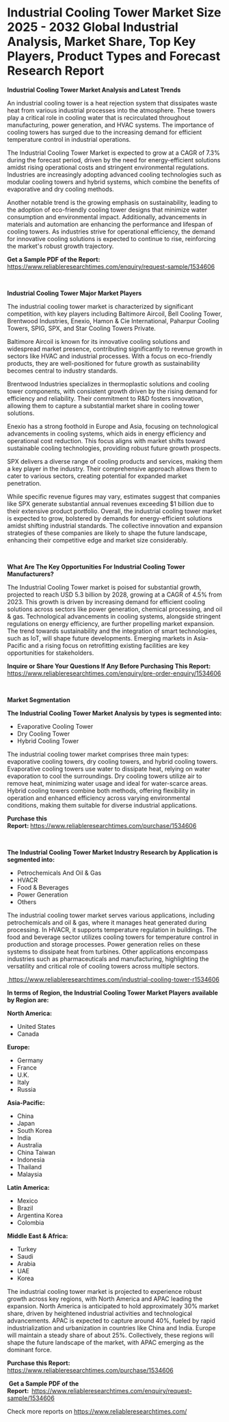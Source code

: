 <p><h1>Industrial Cooling Tower Market Size 2025 - 2032 Global Industrial Analysis, Market Share, Top Key Players, Product Types and Forecast Research Report</h1></p><p><strong>Industrial Cooling Tower Market Analysis and Latest Trends</strong></p>
<p><p>An industrial cooling tower is a heat rejection system that dissipates waste heat from various industrial processes into the atmosphere. These towers play a critical role in cooling water that is recirculated throughout manufacturing, power generation, and HVAC systems. The importance of cooling towers has surged due to the increasing demand for efficient temperature control in industrial operations.</p><p>The Industrial Cooling Tower Market is expected to grow at a CAGR of 7.3% during the forecast period, driven by the need for energy-efficient solutions amidst rising operational costs and stringent environmental regulations. Industries are increasingly adopting advanced cooling technologies such as modular cooling towers and hybrid systems, which combine the benefits of evaporative and dry cooling methods.</p><p>Another notable trend is the growing emphasis on sustainability, leading to the adoption of eco-friendly cooling tower designs that minimize water consumption and environmental impact. Additionally, advancements in materials and automation are enhancing the performance and lifespan of cooling towers. As industries strive for operational efficiency, the demand for innovative cooling solutions is expected to continue to rise, reinforcing the market's robust growth trajectory.</p></p>
<p><strong>Get a Sample PDF of the Report:&nbsp;</strong> <a href="https://www.reliableresearchtimes.com/enquiry/request-sample/1534606?utm_campaign=3036&utm_medium=2&utm_source=Github&utm_content=ia&utm_term=08042025&utm_id=industrial-cooling-tower">https://www.reliableresearchtimes.com/enquiry/request-sample/1534606</a></p>
<p>&nbsp;</p>
<p><strong>Industrial Cooling Tower Major Market Players</strong></p>
<p><p>The industrial cooling tower market is characterized by significant competition, with key players including Baltimore Aircoil, Bell Cooling Tower, Brentwood Industries, Enexio, Hamon & Cie International, Paharpur Cooling Towers, SPIG, SPX, and Star Cooling Towers Private. </p><p>Baltimore Aircoil is known for its innovative cooling solutions and widespread market presence, contributing significantly to revenue growth in sectors like HVAC and industrial processes. With a focus on eco-friendly products, they are well-positioned for future growth as sustainability becomes central to industry standards.</p><p>Brentwood Industries specializes in thermoplastic solutions and cooling tower components, with consistent growth driven by the rising demand for efficiency and reliability. Their commitment to R&D fosters innovation, allowing them to capture a substantial market share in cooling tower solutions.</p><p>Enexio has a strong foothold in Europe and Asia, focusing on technological advancements in cooling systems, which aids in energy efficiency and operational cost reduction. This focus aligns with market shifts toward sustainable cooling technologies, providing robust future growth prospects.</p><p>SPX delivers a diverse range of cooling products and services, making them a key player in the industry. Their comprehensive approach allows them to cater to various sectors, creating potential for expanded market penetration.</p><p>While specific revenue figures may vary, estimates suggest that companies like SPX generate substantial annual revenues exceeding $1 billion due to their extensive product portfolio. Overall, the industrial cooling tower market is expected to grow, bolstered by demands for energy-efficient solutions amidst shifting industrial standards. The collective innovation and expansion strategies of these companies are likely to shape the future landscape, enhancing their competitive edge and market size considerably.</p></p>
<p>&nbsp;</p>
<p><strong>What Are The Key Opportunities For Industrial Cooling Tower Manufacturers?</strong></p>
<p><p>The Industrial Cooling Tower market is poised for substantial growth, projected to reach USD 5.3 billion by 2028, growing at a CAGR of 4.5% from 2023. This growth is driven by increasing demand for efficient cooling solutions across sectors like power generation, chemical processing, and oil & gas. Technological advancements in cooling systems, alongside stringent regulations on energy efficiency, are further propelling market expansion. The trend towards sustainability and the integration of smart technologies, such as IoT, will shape future developments. Emerging markets in Asia-Pacific and a rising focus on retrofitting existing facilities are key opportunities for stakeholders.</p></p>
<p><strong>Inquire or Share Your Questions If Any Before Purchasing This Report:</strong> <a href="https://www.reliableresearchtimes.com/enquiry/pre-order-enquiry/1534606?utm_campaign=3036&utm_medium=2&utm_source=Github&utm_content=ia&utm_term=08042025&utm_id=industrial-cooling-tower">https://www.reliableresearchtimes.com/enquiry/pre-order-enquiry/1534606</a></p>
<p>&nbsp;</p>
<p><strong>Market Segmentation</strong></p>
<p><strong>The Industrial Cooling Tower Market Analysis by types is segmented into:</strong></p>
<p><ul><li>Evaporative Cooling Tower</li><li>Dry Cooling Tower</li><li>Hybrid Cooling Tower</li></ul></p>
<p><p>The industrial cooling tower market comprises three main types: evaporative cooling towers, dry cooling towers, and hybrid cooling towers. Evaporative cooling towers use water to dissipate heat, relying on water evaporation to cool the surroundings. Dry cooling towers utilize air to remove heat, minimizing water usage and ideal for water-scarce areas. Hybrid cooling towers combine both methods, offering flexibility in operation and enhanced efficiency across varying environmental conditions, making them suitable for diverse industrial applications.</p></p>
<p><strong>Purchase this Report:&nbsp;</strong><a href="https://www.reliableresearchtimes.com/purchase/1534606?utm_campaign=3036&utm_medium=2&utm_source=Github&utm_content=ia&utm_term=08042025&utm_id=industrial-cooling-tower">https://www.reliableresearchtimes.com/purchase/1534606</a></p>
<p>&nbsp;</p>
<p><strong>The Industrial Cooling Tower Market Industry Research by Application is segmented into:</strong></p>
<p><ul><li>Petrochemicals And Oil & Gas</li><li>HVACR</li><li>Food & Beverages</li><li>Power Generation</li><li>Others</li></ul></p>
<p><p>The industrial cooling tower market serves various applications, including petrochemicals and oil & gas, where it manages heat generated during processing. In HVACR, it supports temperature regulation in buildings. The food and beverage sector utilizes cooling towers for temperature control in production and storage processes. Power generation relies on these systems to dissipate heat from turbines. Other applications encompass industries such as pharmaceuticals and manufacturing, highlighting the versatility and critical role of cooling towers across multiple sectors.</p></p>
<p><a href="https://www.reliableresearchtimes.com/industrial-cooling-tower-r1534606?utm_campaign=3036&utm_medium=2&utm_source=Github&utm_content=ia&utm_term=08042025&utm_id=industrial-cooling-tower">&nbsp;https://www.reliableresearchtimes.com/industrial-cooling-tower-r1534606</a></p>
<p><strong>In terms of Region, the Industrial Cooling Tower Market Players available by Region are:</strong></p>
<p>
    <p> <strong> North America: </strong>
        <ul>
            <li>United States</li>
            <li>Canada</li>
        </ul>
        </p> 
    <p> <strong> Europe: </strong>
        <ul>
            <li>Germany</li>
            <li>France</li>
            <li>U.K.</li>
            <li>Italy</li>
            <li>Russia</li>
        </ul>
        </p> 
    <p> <strong> Asia-Pacific: </strong>
        <ul>
            <li>China</li>
            <li>Japan</li>
            <li>South Korea</li>
            <li>India</li>
            <li>Australia</li>
            <li>China Taiwan</li>
            <li>Indonesia</li>
            <li>Thailand</li>
            <li>Malaysia</li>
        </ul>
        </p> 
    <p> <strong> Latin America: </strong>
        <ul>
            <li>Mexico</li>
            <li>Brazil</li>
            <li>Argentina Korea</li>
            <li>Colombia</li>
        </ul>
        </p> 
    <p> <strong> Middle East & Africa: </strong>
        <ul>
            <li>Turkey</li>
            <li>Saudi</li>
            <li>Arabia</li>
            <li>UAE</li>
            <li>Korea</li>
        </ul>
    </p>
    </p>
<p><p>The industrial cooling tower market is projected to experience robust growth across key regions, with North America and APAC leading the expansion. North America is anticipated to hold approximately 30% market share, driven by heightened industrial activities and technological advancements. APAC is expected to capture around 40%, fueled by rapid industrialization and urbanization in countries like China and India. Europe will maintain a steady share of about 25%. Collectively, these regions will shape the future landscape of the market, with APAC emerging as the dominant force.</p></p>
<p><strong>Purchase this Report: </strong><a href="https://www.reliableresearchtimes.com/purchase/1534606?utm_campaign=3036&utm_medium=2&utm_source=Github&utm_content=ia&utm_term=08042025&utm_id=industrial-cooling-tower">https://www.reliableresearchtimes.com/purchase/1534606</a></p>
<p>&nbsp;<strong>Get a Sample PDF of the Report:&nbsp;&nbsp;</strong><a href="https://www.reliableresearchtimes.com/enquiry/request-sample/1534606?utm_campaign=3036&utm_medium=2&utm_source=Github&utm_content=ia&utm_term=08042025&utm_id=industrial-cooling-tower">https://www.reliableresearchtimes.com/enquiry/request-sample/1534606</a></p>
<p><strong></strong></p>
<p>Check more reports on <a href="https://www.reliableresearchtimes.com/?utm_campaign=3036&utm_medium=2&utm_source=Github&utm_content=ia&utm_term=08042025&utm_id=industrial-cooling-tower">https://www.reliableresearchtimes.com/</a></p>